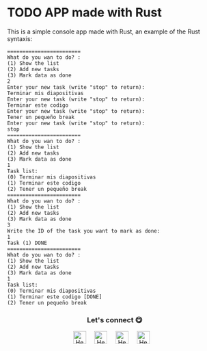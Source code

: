 # TODO APP made with Rust

This is a simple console app made with Rust, an example of the Rust syntaxis:

```
========================
What do you wan to do? :
(1) Show the list
(2) Add new tasks
(3) Mark data as done
2
Enter your new task (write "stop" to return):
Terminar mis diapositivas
Enter your new task (write "stop" to return):
Terminar este codigo
Enter your new task (write "stop" to return):
Tener un pequeño break
Enter your new task (write "stop" to return):
stop
========================
What do you wan to do? :
(1) Show the list
(2) Add new tasks
(3) Mark data as done
1
Task list:
(0) Terminar mis diapositivas
(1) Terminar este codigo
(2) Tener un pequeño break
========================
What do you wan to do? :
(1) Show the list
(2) Add new tasks
(3) Mark data as done
3
Write the ID of the task you want to mark as done:
1
Task (1) DONE
========================
What do you wan to do? :
(1) Show the list
(2) Add new tasks
(3) Mark data as done
1
Task list:
(0) Terminar mis diapositivas
(1) Terminar este codigo [DONE]
(2) Tener un pequeño break
```


<div align="center">
<h3 align="center">Let's connect 😋</h3>
</div>
<p align="center">
<a href="https://www.linkedin.com/in/hector-pulido-17547369/" target="blank">
<img align="center" width="30px" alt="Hector's LinkedIn" src="https://www.vectorlogo.zone/logos/linkedin/linkedin-icon.svg"/></a> &nbsp; &nbsp;
<a href="https://twitter.com/Hector_Pulido_" target="blank">
<img align="center" width="30px" alt="Hector's Twitter" src="https://www.vectorlogo.zone/logos/twitter/twitter-official.svg"/></a> &nbsp; &nbsp;
<a href="https://www.twitch.tv/hector_pulido_" target="blank">
<img align="center" width="30px" alt="Hector's Twitch" src="https://www.vectorlogo.zone/logos/twitch/twitch-icon.svg"/></a> &nbsp; &nbsp;
<a href="https://www.youtube.com/channel/UCS_iMeH0P0nsIDPvBaJckOw" target="blank">
<img align="center" width="30px" alt="Hector's Youtube" src="https://www.vectorlogo.zone/logos/youtube/youtube-icon.svg"/></a> &nbsp; &nbsp;

</p>